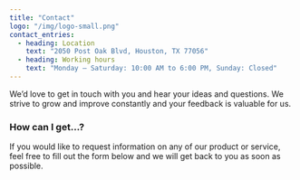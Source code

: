 ```yaml
---
title: "Contact"
logo: "/img/logo-small.png"
contact_entries:
  - heading: Location
    text: "2050 Post Oak Blvd, Houston, TX 77056"
  - heading: Working hours
    text: "Monday – Saturday: 10:00 AM to 6:00 PM, Sunday: Closed"
---
```


We’d love to get in touch with you and hear your ideas and
questions. We strive to grow and improve constantly and your feedback
is valuable for us.

<h3 class="f4 b lh-title mb2">How can I get…?</h3>

If you would like to request information on any of our product or service, feel free to fill out the form below and we will get back to you as soon as possible.
